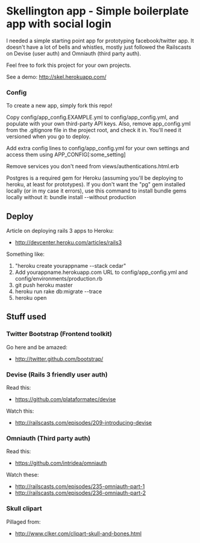 # Skellington app - Simple boilerplate app with social login

I needed a simple starting point app for prototyping facebook/twitter app. It doesn't have a lot of bells and whistles, mostly just followed the Railscasts on Devise (user auth) and Omniauth (third party auth).

Feel free to fork this project for your own projects.

See a demo: http://skel.herokuapp.com/

### Config

To create a new app, simply fork this repo!

Copy config/app_config.EXAMPLE.yml to config/app_config.yml, and populate with your own third-party API keys. Also, remove app_config.yml from the .gitignore file in the project root, and check it in. You'll need it versioned when you go to deploy.

Add extra config lines to config/app_config.yml for your own settings and access them using APP_CONFIG[:some_setting]

Remove services you don't need from views/authentications.html.erb

Postgres is a required gem for Heroku (assuming you'll be deploying to heroku, at least for prototypes). If you don't want the "pg" gem installed locally (or in my case it errors), use this command to install bundle gems locally without it:
bundle install --without production

## Deploy

Article on deploying rails 3 apps to Heroku:

* http://devcenter.heroku.com/articles/rails3

Something like:

1. "heroku create yourappname --stack cedar"
2. Add yourappname.herokuapp.com URL to config/app_config.yml and config/environments/production.rb
3. git push heroku master
4. heroku run rake db:migrate --trace
5. heroku open

## Stuff used

### Twitter Bootstrap (Frontend toolkit)

Go here and be amazed:

* http://twitter.github.com/bootstrap/

### Devise (Rails 3 friendly user auth)

Read this:

* https://github.com/plataformatec/devise

Watch this:

* http://railscasts.com/episodes/209-introducing-devise

### Omniauth (Third party auth)

Read this:

* https://github.com/intridea/omniauth

Watch these:

* http://railscasts.com/episodes/235-omniauth-part-1
* http://railscasts.com/episodes/236-omniauth-part-2

### Skull clipart

Pillaged from: 

* http://www.clker.com/clipart-skull-and-bones.html
